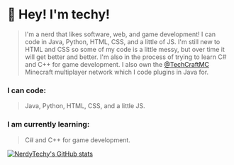# :wave: Hey! I'm techy!
> I'm a nerd that likes software, web, and game development! I can code in Java, Python, HTML, CSS, and a little of JS. I'm still new to HTML and CSS so some of my code is a little messy, but over time it will get better and better. I'm also in the process of trying to learn C# and C++ for game development. I also own the [@TechCraftMC](https://github.com/TechCraftMC) Minecraft multiplayer network which I code plugins in Java for.

### I can code:
> Java, Python, HTML, CSS, and a little JS.

### I am currently learning:
> C# and C++ for game development.

[![NerdyTechy's GitHub stats](https://github-readme-stats.vercel.app/api?username=NerdyTechy)](https://github.com/NerdyTechy)
